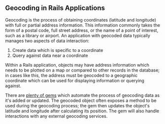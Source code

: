 ## Geocoding in Rails Applications

Geocoding is the process of obtaining coordinates (latitude and longitude)
with full or partial address information. This information commonly takes the
form of a postal code, full street address, or the name of a point of interest,
such as a library or airport. An application with geocoded data typically
manages two aspects of data interaction:

1. Create data which is specific to a coordinate
2. Query against data near a coordinate

Within a Rails application, objects may have address information which needs to
be plotted on a map or compared to other records in the database; in cases like
this, the address must be geocoded to a geographic coordinate which can be
used for displaying information or querying against.

There are [plenty of gems](#gems) which automate the process of geocoding data
as it's added or updated. The geocoded object often exposes a method to be used
during the geocoding process; the gem then updates the object's latitude and
longitude after calculating its position. The gem will also handle interactions
with any external geocoding services.
